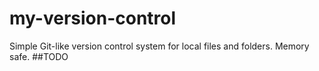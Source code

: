 # my-version-control
Simple Git-like version control system for local files and folders.
Memory safe.
##TODO
